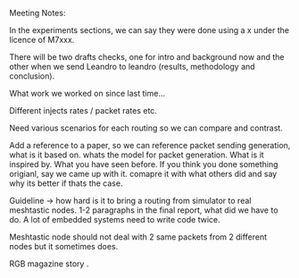 
Meeting Notes:

In the experiments sections, we can say they were done using a x under the licence of M7xxx. 

There will be two drafts checks, one for intro and background now and the other when we send Leandro to leandro (results, methodology and conclusion).

What work we worked on since last time...


Different injects rates / packet rates etc.

Need various scenarios for each routing so we can compare and contrast. 

Add a reference to a paper, so we can reference packet sending generation, what is it based on. whats the model for packet generation. What is it inspired by. What you have seen before.
If you think you done something origianl, say we came up with it. comapre it with what others did and say why its better if thats the case. 

Guideline -> how hard is it to bring a routing from simulator to real meshtastic nodes. 1-2 paragraphs in the final report, what did we have to do. A lot of embedded systems need to write code twice. 

Meshtastic node should not deal with 2 same packets from 2 different nodes but it sometimes does. 

RGB magazine story .